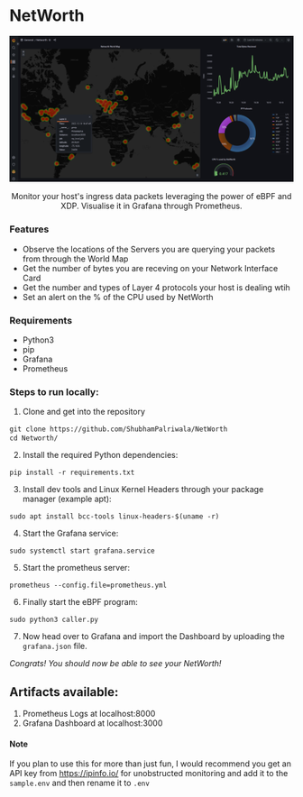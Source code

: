 # NetWorth
![NetWorth-Dashboard](./assets/grafana-dashboard.png)
<p align="center">
Monitor your host's ingress data packets leveraging the power of eBPF and XDP. Visualise it in Grafana through Prometheus.
</p>
 

### Features
- Observe the locations of the Servers you are querying your packets from through the World Map
- Get the number of bytes you are receving on your Network Interface Card
- Get the number and types of Layer 4 protocols your host is dealing wtih
- Set an alert on the % of the CPU used by NetWorth


### Requirements
- Python3
- pip
- Grafana
- Prometheus

### Steps to run locally:
1. Clone and get into the repository

```
git clone https://github.com/ShubhamPalriwala/NetWorth
cd Networth/
```

2. Install the required Python dependencies:

```
pip install -r requirements.txt
```

3. Install dev tools and Linux Kernel Headers through your package manager (example apt):

```
sudo apt install bcc-tools linux-headers-$(uname -r)
```

4. Start the Grafana service: 
```
sudo systemctl start grafana.service
```

5. Start the prometheus server:
```
prometheus --config.file=prometheus.yml
```

6. Finally start the eBPF program:
```
sudo python3 caller.py
```

7. Now head over to Grafana and import the Dashboard by uploading the `grafana.json` file.

*Congrats! You should now be able to see your NetWorth!*


## Artifacts available:
1. Prometheus Logs at localhost:8000
2. Grafana Dashboard at localhost:3000



#### Note
If you plan to use this for more than just fun, I would recommend you get an API key from https://ipinfo.io/ for unobstructed monitoring and add it to the `sample.env` and then rename it to `.env`

